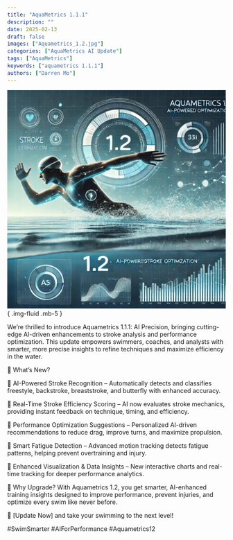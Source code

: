 ```yaml
---
title: "AquaMetrics 1.1.1"
description: ""
date: 2025-02-13
draft: false
images: ["Aquametrics_1.2.jpg"]
categories: ["AquaMetrics AI Update"]
tags: ["AquaMetrics"]
keywords: ["aquametrics 1.1.1"]
authors: ["Darren Mo"]
---
```

![AquaMetrics](Aquametrics_1.2.jpg)
{ .img-fluid .mb-5 }

We’re thrilled to introduce Aquametrics 1.1.1: AI Precision, bringing cutting-edge AI-driven enhancements to stroke analysis and performance optimization. This update empowers swimmers, coaches, and analysts with smarter, more precise insights to refine techniques and maximize efficiency in the water.

🚀 What’s New?

🔹 AI-Powered Stroke Recognition – Automatically detects and classifies freestyle, backstroke, breaststroke, and butterfly with enhanced accuracy.

🔹 Real-Time Stroke Efficiency Scoring – AI now evaluates stroke mechanics, providing instant feedback on technique, timing, and efficiency.

🔹 Performance Optimization Suggestions – Personalized AI-driven recommendations to reduce drag, improve turns, and maximize propulsion.

🔹 Smart Fatigue Detection – Advanced motion tracking detects fatigue patterns, helping prevent overtraining and injury.

🔹 Enhanced Visualization & Data Insights – New interactive charts and real-time tracking for deeper performance analytics.

🌊 Why Upgrade?
With Aquametrics 1.2, you get smarter, AI-enhanced training insights designed to improve performance, prevent injuries, and optimize every swim like never before.

🔗 [Update Now] and take your swimming to the next level!

#SwimSmarter #AIForPerformance #Aquametrics12